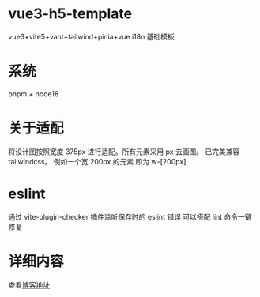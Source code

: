 # vue3-h5-template
vue3+vite5+vant+tailwind+pinia+vue i18n  基础模板

# 系统
pnpm + node18

# 关于适配
将设计图按照宽度 375px 进行适配。所有元素采用 px 去画图。
已完美兼容 tailwindcss。 例如一个宽 200px 的元素 即为 w-[200px] 

# eslint 
通过 vite-plugin-checker 插件监听保存时的 eslint 错误 可以搭配 lint 命令一键修复

# 详细内容
查看[博客地址](https://qzai666.github.io/2024/07/03/%E7%AE%80%E6%98%93%E7%89%88%E6%90%AD%E5%BB%BA%E8%BF%87%E7%A8%8B/?t=1720102578125)